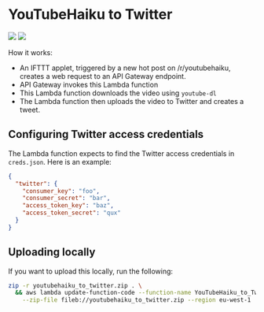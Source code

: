 # YouTubeHaiku to Twitter

[![](https://img.shields.io/twitter/follow/rYoutubeHaiku.svg?style=flat&label=Follow)](https://twitter.com/rYouTubeHaiku)
[![](https://img.shields.io/travis/KieranHunt/YouTubeHaiku_to_Twitter.svg?style=flat)](https://travis-ci.org/KieranHunt/YouTubeHaiku_to_Twitter)

How it works:
- An IFTTT applet, triggered by a new hot post on /r/youtubehaiku, creates a web
request to an API Gateway endpoint.
- API Gateway invokes this Lambda function
- This Lambda function downloads the video using `youtube-dl`
- The Lambda function then uploads the video to Twitter and creates a tweet.

## Configuring Twitter access credentials

The Lambda function expects to find the Twitter access credentials in
`creds.json`. Here is an example:

```json
{
  "twitter": {
    "consumer_key": "foo",
    "consumer_secret": "bar",
    "access_token_key": "baz",
    "access_token_secret": "qux"
  }
}
```

## Uploading locally

If you want to upload this locally, run the following:

```bash
zip -r youtubehaiku_to_twitter.zip . \
  && aws lambda update-function-code --function-name YouTubeHaiku_to_Twitter \
    --zip-file fileb://youtubehaiku_to_twitter.zip --region eu-west-1
```
